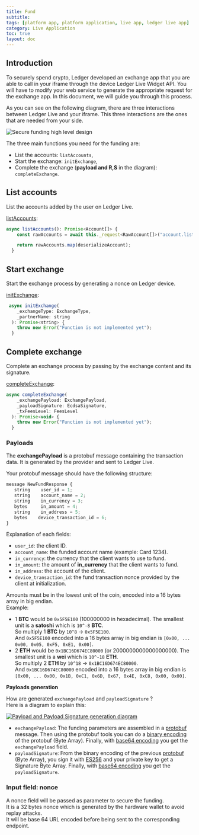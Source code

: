 ```yaml
---
title: Fund
subtitle:
tags: [platform app, platform application, live app, ledger live app]
category: Live Application
toc: true
layout: doc
---
```


## Introduction

To securely spend crypto, Ledger developed an exchange app that you are able to call in your iframe through the device Ledger Live Widget API. You will have to modify your web service to generate the appropriate request for the exchange app. In this document, we will guide you through this process.

As you can see on the following diagram, there are three interactions between Ledger Live and your iframe. This three interactions are the ones that are needed from your side.  

![Secure funding high level design](../../images/baanx-secure-funding.png "Secure funding high level design")

The three main functions you need for the funding are: 
- List the accounts: `listAccounts`,
- Start the exchange: `initExchange`,
- Complete the exchange (**payload and R,S** in the diagram): `completeExchange`.


## List accounts

List the accounts added by the user on Ledger Live.

[listAccounts](../../classes/#listaccounts):

```js
async listAccounts(): Promise<Account[]> {
    const rawAccounts = await this._request<RawAccount[]>("account.list");

    return rawAccounts.map(deserializeAccount);
  }
```

## Start exchange

Start the exchange process by generating a nonce on Ledger device.

[initExchange](../../classes/#initexchange):

```js
 async initExchange(
    _exchangeType: ExchangeType,
    _partnerName: string
  ): Promise<string> {
    throw new Error("Function is not implemented yet");
  }
```


## Complete exchange

Complete an exchange process by passing by the exchange content and its signature.

[completeExchange](../../classes/#completeexchange):

```js
async completeExchange(
    _exchangePayload: ExchangePayload,
    _payloadSignature: EcdsaSignature,
    _txFeesLevel: FeesLevel
  ): Promise<void> {
    throw new Error("Function is not implemented yet");
  }
```
### Payloads

The **exchangePayload** is a protobuf message containing the transaction data. It is generated by the provider and sent to Ledger Live. 

Your protobuf message should have the following structure: 

```js
message NewFundResponse {
   string    user_id = 1; 
   string    account_name = 2; 
   string    in_currency = 3; 
   bytes     in_amount = 4; 
   string    in_address = 5; 
   bytes    device_transaction_id = 6; 
}
```

Explanation of each fields:
- `user_id`: the client ID.
- `account_name`: the funded account name (example: Card 1234).
- `in_currency`: the currency that the client wants to use to fund.
- `in_amount`: the amount of **in_currency** that the client wants to fund.
- `in_address`: the account of the client.
- `device_transaction_id`: the fund transaction nonce provided by the client at initialization.

Amounts must be in the lowest unit of the coin, encoded into a 16 bytes array in big endian.<br>
Example:
- 1 **BTC** would be `0x5F5E100` (100000000 in hexadecimal). The smallest unit is a **satoshi** which is `10^-8` **BTC**.<br> 
So multiply 1 **BTC** by `10^8` → `0x5F5E100`. <br>
And `0x5F5E100` encoded into a 16 bytes array in big endian is `[0x00, ... 0x00, 0x05, 0xF5, 0xE1, 0x00]`.
- 2 **ETH** would be `0x1BC16D674EC80000` (or 2000000000000000000). The smallest unit is a **wei** which is `10^-18` **ETH**.<br> 
So multiply 2 **ETH** by `10^18` → `0x1BC16D674EC80000`. <br>
And `0x1BC16D674EC80000` encoded into a 16 bytes array in big endian is `[0x00, ... 0x00, 0x1B, 0xC1, 0x6D, 0x67, 0x4E, 0xC8, 0x00, 0x00]`.


**Payloads generation**

How are generated `exchangePayload` and `payloadSignature` ? <br>
Here is a diagram to explain this: 

[![Payload and Payload Signature generation diagram](../../images/funding-payload-signature-generation.png)](../../images/funding-payload-signature-generation.png)

- `exchangePayload`: The funding parameters are assembled in a [protobuf](https://developers.google.com/protocol-buffers) message. Then using the protobuf tools you can do a [binary encoding](https://developers.google.com/protocol-buffers/docs/encoding) of the protobuf (Byte Array). Finally, with [base64 encoding](https://en.wikipedia.org/wiki/Base64) you get the `exchangePayload` field.  
- `payloadSignature`: From the binary encoding of the previous [protobuf](https://developers.google.com/protocol-buffers) (Byte Array), you sign it with [ES256](https://ldapwiki.com/wiki/ES256) and your private key to get a Signature Byte Array. Finally, with [base64 encoding](https://en.wikipedia.org/wiki/Base64) you get the `payloadSignature`.

### Input field: nonce

A nonce field will be passed as parameter to secure the funding.<br>
It is a 32 bytes nonce which is generated by the hardware wallet to avoid replay attacks.<br> 
It will be base 64 URL encoded before being sent to the corresponding endpoint.
